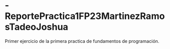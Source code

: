 # -ReportePractica1FP23MartinezRamosTadeoJoshua
Primer ejercicio de la primera practica de fundamentos de programación. 
